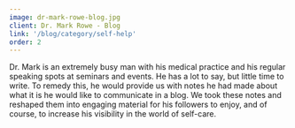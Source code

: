 ```yaml
---
image: dr-mark-rowe-blog.jpg
client: Dr. Mark Rowe - Blog
link: '/blog/category/self-help'
order: 2
---
```

Dr. Mark is an extremely busy man with his medical practice and his regular speaking spots at seminars and events. He has a lot to say, but little time to write. To remedy this, he would provide us with notes he had made about what it is he would like to communicate in a blog. We took these notes and reshaped them into engaging material for his followers to enjoy, and of course, to increase his visibility in the world of self-care.
